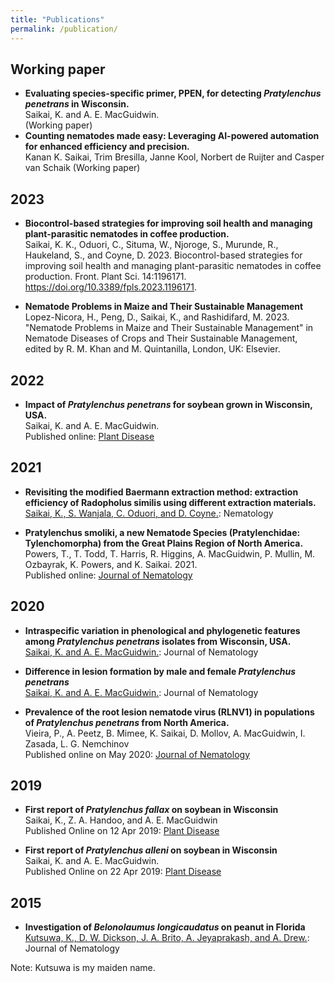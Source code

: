 ```yaml
---
title: "Publications"
permalink: /publication/
---
```



## Working paper      
- **Evaluating species-specific primer, PPEN, for detecting _Pratylenchus penetrans_ in Wisconsin.**    
    Saikai, K. and A. E. MacGuidwin.  
    (Working paper)
- **Counting nematodes made easy: Leveraging AI-powered automation for enhanced efficiency and precision.**    
  Kanan K. Saikai, Trim Bresilla, Janne Kool, Norbert de Ruijter and Casper van Schaik
  (Working paper)     

## 2023 
- **Biocontrol-based strategies for improving soil health and managing plant-parasitic nematodes in coffee production.**    
    Saikai, K. K., Oduori, C., Situma, W., Njoroge, S., Murunde, R., Haukeland, S., and Coyne, D. 2023. Biocontrol-based strategies for improving soil health and managing plant-parasitic nematodes in coffee production. Front. Plant Sci. 14:1196171. https://doi.org/10.3389/fpls.2023.1196171.      
    
- **Nematode Problems in Maize and Their Sustainable Management**   
    Lopez-Nicora, H., Peng, D., Saikai, K., and Rashidifard, M. 2023. "Nematode Problems in Maize and Their Sustainable Management" in Nematode Diseases of     Crops and Their Sustainable Management, edited by R. M. Khan and M. Quintanilla, London, UK: Elsevier.  


## 2022
- **Impact of *Pratylenchus penetrans* for soybean grown in Wisconsin, USA.**  
    Saikai, K. and A. E. MacGuidwin.  
    Published online: [Plant Disease](https://doi.org/10.1094/PDIS-09-21-1888-RE)
    

## 2021
- **Revisiting the modified Baermann extraction method: extraction efficiency of Radopholus similis using different extraction materials.**  
    [Saikai, K., S. Wanjala, C. Oduori, and D. Coyne.](https://github.com/ksaikai/ksaikai.github.io/blob/master/files/Saikai_et_al_2021_baermann.pdf): Nematology  


- **Pratylenchus smoliki, a new Nematode Species (Pratylenchidae: Tylenchomorpha) from the Great Plains Region of North America.**  
    Powers, T., T. Todd, T. Harris, R. Higgins, A. MacGuidwin, P. Mullin, M. Ozbayrak, K. Powers, and K. Saikai. 2021.  
    Published online: [Journal of Nematology](https://doi.org/10.21307/jofnem-2021-100)


## 2020
- **Intraspecific variation in phenological and phylogenetic features among *Pratylenchus penetrans* isolates from Wisconsin, USA.**  
    [Saikai, K. and A. E. MacGuidwin.](https://github.com/ksaikai/ksaikai.github.io/blob/master/files/SaikaiandMacGuidwin_2020_IntraspecificVariation.pdf): Journal of Nematology


- **Difference in lesion formation by male and female _Pratylenchus penetrans_**   
    [Saikai, K. and A. E. MacGuidwin.](https://github.com/ksaikai/ksaikai.github.io/blob/master/files/SaikaiandMacGuidwin_2020_lesionDifferenceByGender.pdf): Journal of Nematology


- **Prevalence of the root lesion nematode virus (RLNV1) in populations of *Pratylenchus penetrans* from North America.**  
    Vieira, P., A. Peetz, B. Mimee, K. Saikai, D. Mollov, A. MacGuidwin, I. Zasada, L. G. Nemchinov  
    Published online on May 2020: [Journal of Nematology](https://www.exeley.com/journal_of_nematology/doi/10.21307/jofnem-2020-045.)


## 2019
- **First report of *Pratylenchus fallax* on soybean in Wisconsin**  
    Saikai, K., Z. A. Handoo, and A. E. MacGuidwin  
    Published Online on 12 Apr 2019: [Plant Disease](https://doi.org/10.1094/PDIS-02-19-0288-PDN)
    

- **First report of *Pratylenchus alleni* on soybean in Wisconsin**  
    Saikai, K. and A. E. MacGuidwin.  
    Published Online on 22 Apr 2019: [Plant Disease](https://doi.org/10.1094/PDIS-03-19-0501-PDN)


## 2015
- **Investigation of *Belonolaumus longicaudatus* on peanut in Florida**  
    [Kutsuwa, K., D. W. Dickson, J. A. Brito, A. Jeyaprakash, and A. Drew.](https://github.com/ksaikai/ksaikai.github.io/blob/master/files/Kutsuwa_et_al_2015_BelonolaimusOnPeanut.pdf): Journal of Nematology


Note: Kutsuwa is my maiden name.
